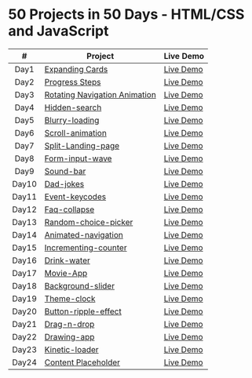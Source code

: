 
# 50 Projects in 50 Days - HTML/CSS and JavaScript





|  #  | Project                                                                                                                     | Live Demo                                                                         |
| :-: | --------------------------------------------------------------------------------------------------------------------------- | --------------------------------------------------------------------------------- |
| Day1  | [Expanding Cards](https://github.com/Yemresalcan/50days50Project/tree/main/Day%201)                                   | [Live Demo](https://50days50-project-day1.vercel.app/)               |
| Day2  | [Progress Steps](https://github.com/Yemresalcan/50days50Project/tree/main/Day%202/Progress%20Steps)                                      | [Live Demo](https://50days-50project-day2.netlify.app/)                |
| Day3  | [Rotating Navigation Animation](https://github.com/Yemresalcan/50days50Project/tree/main/Day%203/Rotating%20Navigation%20Animation)                       | [Live Demo](https://50days-50project-day3.netlify.app/) |
| Day4  | [Hidden-search](https://github.com/Yemresalcan/50days50Project/tree/main/Day%204/hidden-search)                       | [Live Demo](https://50days50project-day4.netlify.app/) |
| Day5  | [Blurry-loading](https://github.com/Yemresalcan/50days50Project/tree/main/Day%205/blurry-loading)                       | [Live Demo](https://50days50project-day5.netlify.app/) |
| Day6  | [Scroll-animation](https://github.com/Yemresalcan/50days50Project/tree/main/Day%206/scroll-animation)                       | [Live Demo](https://50days50project-day6.netlify.app/) |
| Day7  | [Split-Landing-page](https://github.com/Yemresalcan/50days50Project/tree/main/Day%207/split-landing-page)                       | [Live Demo](https://50days50project-day7.netlify.app/) |
| Day8  | [Form-input-wave](https://github.com/Yemresalcan/50days50Project/tree/main/Day%208/form-input-wave)                       | [Live Demo](https://50days50project-day8.netlify.app/) |
| Day9  | [Sound-bar](https://github.com/Yemresalcan/50days50Project/tree/main/Day%209/sound-bar)                       | [Live Demo](https://50days50project-day9.netlify.app/) |
| Day10  | [Dad-jokes](https://github.com/Yemresalcan/50days50Project/tree/main/Day10/dad-jokes)                       | [Live Demo](https://50days50project-day10.netlify.app/) |
| Day11 | [Event-keycodes](https://github.com/Yemresalcan/50days50Project/tree/main/Day11/event-keycodes)                       | [Live Demo](https://50days50project-day11.netlify.app/) |
| Day12 | [Faq-collapse](https://github.com/Yemresalcan/50days50Project/tree/main/Day12/faq-collapse)                       | [Live Demo](https://50days50project-day12.netlify.app/) |
| Day13 | [Random-choice-picker](https://github.com/Yemresalcan/50days50Project/tree/main/Day13/random-choice-picker)                       | [Live Demo](https://50days50project-day13.netlify.app/) |
| Day14 | [Animated-navigation](https://github.com/Yemresalcan/50days50Project/tree/main/Day14/animated-navigation)                       | [Live Demo](https://50days50project-day14.netlify.app/) |
| Day15 | [Incrementing-counter](https://github.com/Yemresalcan/50days50Project/tree/main/Day15/incrementing-counter)                       | [Live Demo](https://50days50project-day15.netlify.app/) |
| Day16 | [Drink-water](https://github.com/Yemresalcan/50days50Project/tree/main/Day16/drink-water)                       | [Live Demo](https://50days50project-day16.netlify.app/) |
| Day17 | [Movie-App](https://github.com/Yemresalcan/50days50Project/tree/main/Day17/movie-app)                       | [Live Demo](https://50days50project-day17.netlify.app/) |
| Day18 | [Background-slider](https://github.com/Yemresalcan/50days50Project/tree/main/Day18/background-slider)                       | [Live Demo](https://50days50project-day18.netlify.app/) |
| Day19 | [Theme-clock](https://github.com/Yemresalcan/50days50Project/tree/main/Day19/theme-clock)                       | [Live Demo](https://50days50project-day19.netlify.app/) |
| Day20 | [Button-ripple-effect](https://github.com/Yemresalcan/50days50Project/tree/main/Day20/button-ripple-effect)                       | [Live Demo](https://50days50project-day20.netlify.app/) |
| Day21 | [Drag-n-drop](https://github.com/Yemresalcan/50days50Project/tree/main/Day21/drag-n-drop)                       | [Live Demo](https://50days50project-day21.netlify.app/) |
| Day22 | [Drawing-app](https://github.com/Yemresalcan/50days50Project/tree/main/Day22/drawing-app)                       | [Live Demo](https://50days50project-day22.netlify.app/) |
| Day23 | [Kinetic-loader](https://github.com/Yemresalcan/50days50Project/tree/main/Day23/drawing-app)                       | [Live Demo](https://50days50project-day23.netlify.app/) |
| Day24 | [Content Placeholder](https://github.com/Yemresalcan/50days50Project/tree/main/Day24/content-placeholder)                       | [Live Demo](https://50days50project-day24.netlify.app/) |


